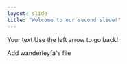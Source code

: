 ```yaml
---
layout: slide
title: "Welcome to our second slide!"
---
```

Your text
Use the left arrow to go back!

Add wanderleyfa's file
